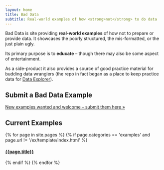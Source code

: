```yaml
---
layout: home
title: Bad Data
subtitle: Real-world examples of how <strong>not</strong> to do data
---
```


Bad Data is site providing **real-world examples** of how not to prepare or provide data. It showcases the poorly structured, the mis-formatted, or the just plain ugly.

Its primary purpose is to **educate** &ndash; though there may also be some aspect of entertainment.

As a side-product it also provides a source of good practice material for budding data wranglers (the repo in fact began as a place to keep practice data for [Data Explorer][explorer]).

## Submit a Bad Data Example

[New examples wanted and welcome &ndash; submit them here &raquo;][add]

[explorer]: http://explorer.okfnlabs.org/
[csv]: http://data.okfn.org/standards/csv
[add]: {{site.baseurl}}/add
[new]: https://github.com/okfn/bad-data/issues/new
[dataissues]: https://github.com/datasets/issues

## Current Examples

<div class="results">
  {% for page in site.pages %}
  {% if page.categories == 'examples' and page.url != '/ex/template/index.html' %}
  <div class="result">
    <h4><a href="{{site.baseurl}}{{page.url | replace:'index.html',''}}">{{page.title}}</a></h4>
  </div>
  {% endif %}
  {% endfor %}
</div>

